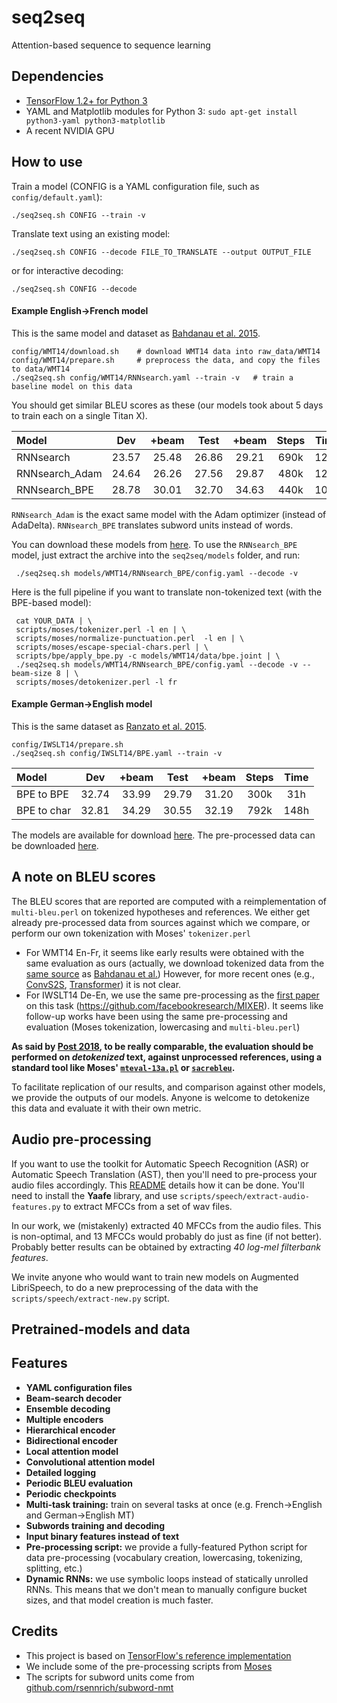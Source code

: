 # seq2seq
Attention-based sequence to sequence learning

## Dependencies

* [TensorFlow 1.2+ for Python 3](https://www.tensorflow.org/get_started/os_setup.html)
* YAML and Matplotlib modules for Python 3: `sudo apt-get install python3-yaml python3-matplotlib`
* A recent NVIDIA GPU

## How to use


Train a model (CONFIG is a YAML configuration file, such as `config/default.yaml`):

    ./seq2seq.sh CONFIG --train -v 


Translate text using an existing model:

    ./seq2seq.sh CONFIG --decode FILE_TO_TRANSLATE --output OUTPUT_FILE
or for interactive decoding:

    ./seq2seq.sh CONFIG --decode

#### Example English&rarr;French model
This is the same model and dataset as [Bahdanau et al. 2015](https://arxiv.org/abs/1409.0473).

    config/WMT14/download.sh    # download WMT14 data into raw_data/WMT14
    config/WMT14/prepare.sh     # preprocess the data, and copy the files to data/WMT14
    ./seq2seq.sh config/WMT14/RNNsearch.yaml --train -v   # train a baseline model on this data

You should get similar BLEU scores as these (our models took about 5 days to train each on a single Titan X).

| Model     | Dev   | +beam | Test  | +beam | Steps | Time |
|:----------|:-----:|:-----:|:-----:|:-----:|:-----:|:----:|
| RNNsearch | 23.57 | 25.48 | 26.86 | 29.21 | 690k  | 120h |
| RNNsearch_Adam | 24.64 | 26.26 | 27.56 | 29.87 | 480k | 124h |
| RNNsearch_BPE  | 28.78 | 30.01 | 32.70 | 34.63 | 440k  | 108h |

`RNNsearch_Adam` is the exact same model with the Adam optimizer (instead of AdaDelta).
`RNNsearch_BPE` translates subword units instead of words.  

You can download these models from [here](https://drive.google.com/file/d/1x_MoU13NXVtu1iY1bY7IKLkVodXDueeg/view?usp=sharing). To use the `RNNsearch_BPE` model, just extract the archive into the `seq2seq/models` folder, and run:

     ./seq2seq.sh models/WMT14/RNNsearch_BPE/config.yaml --decode -v
     
Here is the full pipeline if you want to translate non-tokenized text (with the BPE-based model):

     cat YOUR_DATA | \
     scripts/moses/tokenizer.perl -l en | \
     scripts/moses/normalize-punctuation.perl  -l en | \
     scripts/moses/escape-special-chars.perl | \
     scripts/bpe/apply_bpe.py -c models/WMT14/data/bpe.joint | \
     ./seq2seq.sh models/WMT14/RNNsearch_BPE/config.yaml --decode -v --beam-size 8 | \
     scripts/moses/detokenizer.perl -l fr 

#### Example German&rarr;English model
This is the same dataset as [Ranzato et al. 2015](https://arxiv.org/abs/1511.06732).

    config/IWSLT14/prepare.sh
    ./seq2seq.sh config/IWSLT14/BPE.yaml --train -v

| Model | Dev   | +beam | Test  | +beam | Steps | Time |
|:------|:-----:|:-----:|:-----:|:-----:|:-----:|:----:|
| BPE to BPE | 32.74 | 33.99 | 29.79 | 31.20 | 300k  | 31h  |
| BPE to char |32.81 | 34.29 | 30.55 | 32.19 | 792k  | 148h |

The models are available for download [here](https://drive.google.com/file/d/1b4B-72wbLlej1TPcS9ckCXMZaJVMF2Wc/view?usp=sharing).
The pre-processed data can be downloaded [here](https://drive.google.com/open?id=1otTRVm1kre1b2PzfRPWuGl7V1POk8V4-).

## A note on BLEU scores

The BLEU scores that are reported are computed with a reimplementation of `multi-bleu.perl` on tokenized hypotheses and references.
We either get already pre-processed data from sources against which we compare, or perform our
own tokenization with Moses' `tokenizer.perl`

- For WMT14 En-Fr, it seems like early results were obtained with the same evaluation as ours (actually, we download tokenized data from the [same source](http://www-lium.univ-lemans.fr/~schwenk/nnmt-shared-task/) as [Bahdanau et al.](https://arxiv.org/abs/1409.0473)) However, for
more recent ones (e.g., [ConvS2S](https://arxiv.org/abs/1705.03122), [Transformer](https://arxiv.org/abs/1706.03762)) it is not clear.
- For IWSLT14 De-En, we use the same pre-processing as the [first paper](https://arxiv.org/abs/1511.06732) on this task (https://github.com/facebookresearch/MIXER). It seems like
follow-up works have been using the same pre-processing and evaluation (Moses tokenization, lowercasing and `multi-bleu.perl`)

**As said by [Post 2018](https://arxiv.org/abs/1804.08771), to be really comparable, the evaluation should be performed on *detokenized* text, against
unprocessed references, using a standard tool like Moses' [`mteval-13a.pl`](https://github.com/moses-smt/mosesdecoder/blob/master/scripts/generic/mteval-v13a.pl) or [`sacrebleu`](https://github.com/awslabs/sockeye/tree/master/contrib/sacrebleu).**

To facilitate replication of our results, and comparison against other models, we provide
the outputs of our models. Anyone is welcome to detokenize this data and evaluate it with their own metric.

## Audio pre-processing
If you want to use the toolkit for Automatic Speech Recognition (ASR) or Automatic Speech Translation (AST), then you'll need to pre-process your audio files accordingly.
This [README](https://github.com/eske/seq2seq/tree/master/config/BTEC) details how it can be done. You'll need to install the **Yaafe** library, and use `scripts/speech/extract-audio-features.py` to extract MFCCs from a set of wav files.

In our work, we (mistakenly) extracted 40 MFCCs from the audio files. This is non-optimal, and 13 MFCCs would probably do just as fine (if not better).
Probably better results can be obtained by extracting *40 log-mel filterbank features*.

We invite anyone who would want to train new models on Augmented LibriSpeech, to do a new preprocessing of the data
with the `scripts/speech/extract-new.py` script.

## Pretrained-models and data 

## Features
* **YAML configuration files**
* **Beam-search decoder**
* **Ensemble decoding**
* **Multiple encoders**
* **Hierarchical encoder**
* **Bidirectional encoder**
* **Local attention model**
* **Convolutional attention model**
* **Detailed logging**
* **Periodic BLEU evaluation**
* **Periodic checkpoints**
* **Multi-task training:** train on several tasks at once (e.g. French->English and German->English MT)
* **Subwords training and decoding**
* **Input binary features instead of text**
* **Pre-processing script:** we provide a fully-featured Python script for data pre-processing (vocabulary creation, lowercasing, tokenizing, splitting, etc.)
* **Dynamic RNNs:** we use symbolic loops instead of statically unrolled RNNs. This means that we don't mean to manually configure bucket sizes, and that model creation is much faster.

## Credits

* This project is based on [TensorFlow's reference implementation](https://www.tensorflow.org/tutorials/seq2seq)
* We include some of the pre-processing scripts from [Moses](http://www.statmt.org/moses/)
* The scripts for subword units come from [github.com/rsennrich/subword-nmt](https://github.com/rsennrich/subword-nmt)
